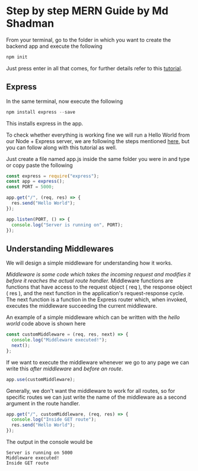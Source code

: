 # Step by step MERN Guide by Md Shadman

From your terminal, go to the folder in which you want to create the backend app and execute the following

```javascript
npm init
```

Just press enter in all that comes, for further details refer to this [tutorial](http://expressjs.com/en/starter/installing.html).

## Express

In the same terminal, now execute the following

```javascript
npm install express --save
```

This installs express in the app.

To check whether everything is working fine we will run a Hello World from our Node + Express server, we are following the steps mentioned [here](http://expressjs.com/en/starter/hello-world.html), but you can follow along with this tutorial as well.

Just create a file named app.js inside the same folder you were in and type or copy paste the following

```javascript
const express = require("express");
const app = express();
const PORT = 5000;

app.get("/", (req, res) => {
  res.send("Hello World");
});

app.listen(PORT, () => {
  console.log("Server is running on", PORT);
});
```

## Understanding Middlewares

We will design a simple middleware for understanding how it works.

_Middleware is some code which takes the incoming request and modifies it before it reaches the actual route handler._
Middleware functions are functions that have access to the request object ( req ), the response object ( res ), and the next function in the application's request-response cycle. The next function is a function in the Express router which, when invoked, executes the middleware succeeding the current middleware.

An example of a simple middleware which can be written with the _hello world_ code above is shown here

```javascript
const customMiddleware = (req, res, next) => {
  console.log("Middleware executed!");
  next();
};
```

If we want to execute the middleware whenever we go to any page we can write this _after middleware_ and _before an route_.

```javascript
app.use(customMiddleware);
```

Generally, we don't want the middleware to work for all routes, so for specific routes we can just write the name of the middleware as a second argument in the route handler.

```javascript
app.get("/", customMiddleware, (req, res) => {
  console.log("Inside GET route");
  res.send("Hello World");
});
```

The output in the console would be

```
Server is running on 5000
Middleware executed!
Inside GET route
```
